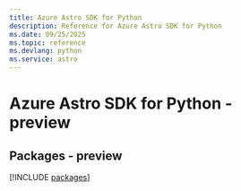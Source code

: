 ```yaml
---
title: Azure Astro SDK for Python
description: Reference for Azure Astro SDK for Python
ms.date: 09/25/2025
ms.topic: reference
ms.devlang: python
ms.service: astro
---
```

# Azure Astro SDK for Python - preview
## Packages - preview
[!INCLUDE [packages](astro-index.md)]